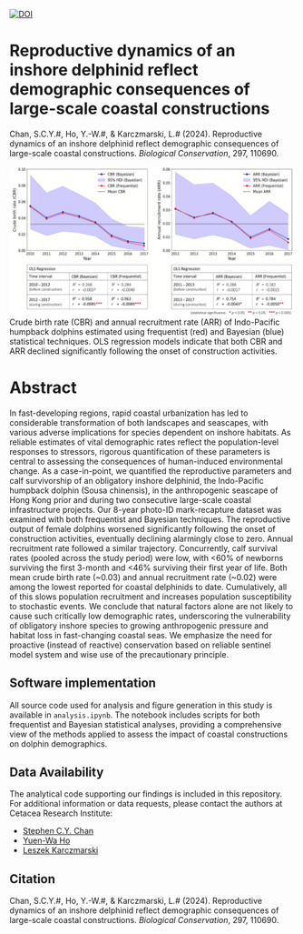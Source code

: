 [![DOI](https://img.shields.io/badge/10.1016%2Fj.biocon.2024.110690-logo?style=flat-square&label=DOI&labelColor=a9bcc2&color=edf1f0)](https://doi.org/10.1016/j.biocon.2024.110690)

# Reproductive dynamics of an inshore delphinid reflect demographic consequences of large-scale coastal constructions

Chan, S.C.Y.\#, Ho, Y.-W.\#, & Karczmarski, L.\# (2024). Reproductive dynamics of an inshore delphinid reflect demographic consequences of large-scale coastal constructions. _Biological Conservation_, 297, 110690.

![](Figure/Fig3.png)
Crude birth rate (CBR) and annual recruitment rate (ARR) of Indo-Pacific humpback dolphins estimated using frequentist (red) and Bayesian (blue) statistical techniques. OLS regression models indicate that both CBR and ARR declined significantly following the onset of construction activities.

# Abstract

In fast-developing regions, rapid coastal urbanization has led to considerable transformation of both landscapes and seascapes, with various adverse implications for species dependent on inshore habitats. As reliable estimates of vital demographic rates reflect the population-level responses to stressors, rigorous quantification of these parameters is central to assessing the consequences of human-induced environmental change. As a case-in-point, we quantified the reproductive parameters and calf survivorship of an obligatory inshore delphinid, the Indo-Pacific humpback dolphin (Sousa chinensis), in the anthropogenic seascape of Hong Kong prior and during two consecutive large-scale coastal infrastructure projects. Our 8-year photo-ID mark-recapture dataset was examined with both frequentist and Bayesian techniques. The reproductive output of female dolphins worsened significantly following the onset of construction activities, eventually declining alarmingly close to zero. Annual recruitment rate followed a similar trajectory. Concurrently, calf survival rates (pooled across the study period) were low, with <60% of newborns surviving the first 3-month and <46% surviving their first year of life. Both mean crude birth rate (~0.03) and annual recruitment rate (~0.02) were among the lowest reported for coastal delphinids to date. Cumulatively, all of this slows population recruitment and increases population susceptibility to stochastic events. We conclude that natural factors alone are not likely to cause such critically low demographic rates, underscoring the vulnerability of obligatory inshore species to growing anthropogenic pressure and habitat loss in fast-changing coastal seas. We emphasize the need for proactive (instead of reactive) conservation based on reliable sentinel model system and wise use of the precautionary principle.

## Software implementation

All source code used for analysis and figure generation in this study is available in `analysis.ipynb`. The notebook includes scripts for both frequentist and Bayesian statistical analyses, providing a comprehensive view of the methods applied to assess the impact of coastal constructions on dolphin demographics.

## Data Availability

The analytical code supporting our findings is included in this repository. For additional information or data requests, please contact the authors at Cetacea Research Institute:

- [Stephen C.Y. Chan](mailto:scychan@cetacea-institute.org)
- [Yuen-Wa Ho](mailto:hoyuenwa@cetacea-institute.org)
- [Leszek Karczmarski](mailto:leszek@cetacea-institute.org)

## Citation

Chan, S.C.Y.\#, Ho, Y.-W.\#, & Karczmarski, L.\# (2024). Reproductive dynamics of an inshore delphinid reflect demographic consequences of large-scale coastal constructions. _Biological Conservation_, 297, 110690.
